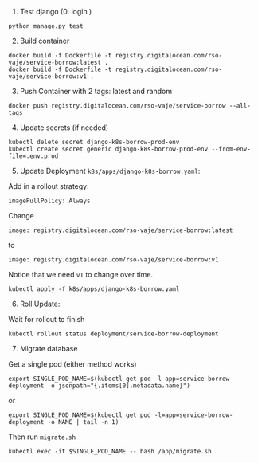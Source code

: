 1. Test django (0. login )

```
python manage.py test
```

2. Build container

```
docker build -f Dockerfile -t registry.digitalocean.com/rso-vaje/service-borrow:latest .
docker build -f Dockerfile -t registry.digitalocean.com/rso-vaje/service-borrow:v1 .
```

3. Push Container with 2 tags: latest and random

```
docker push registry.digitalocean.com/rso-vaje/service-borrow --all-tags
```

4. Update secrets (if needed)

```
kubectl delete secret django-k8s-borrow-prod-env
kubectl create secret generic django-k8s-borrow-prod-env --from-env-file=.env.prod
```

5. Update Deployment `k8s/apps/django-k8s-borrow.yaml`:

Add in a rollout strategy:


`imagePullPolicy: Always`

Change 
```
image: registry.digitalocean.com/rso-vaje/service-borrow:latest
```
to

```
image: registry.digitalocean.com/rso-vaje/service-borrow:v1 
```
Notice that we need `v1` to change over time.


```
kubectl apply -f k8s/apps/django-k8s-borrow.yaml
```

6. Roll Update:

Wait for rollout to finish
```
kubectl rollout status deployment/service-borrow-deployment
```
7. Migrate database

Get a single pod (either method works)

```
export SINGLE_POD_NAME=$(kubectl get pod -l app=service-borrow-deployment -o jsonpath="{.items[0].metadata.name}")
```
or 
```
export SINGLE_POD_NAME=$(kubectl get pod -l=app=service-borrow-deployment -o NAME | tail -n 1)
```

Then run `migrate.sh` 

```
kubectl exec -it $SINGLE_POD_NAME -- bash /app/migrate.sh